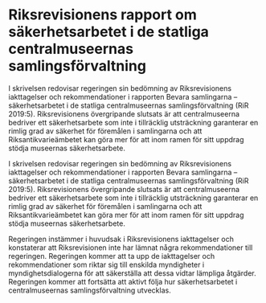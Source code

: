 # Riksrevisionens rapport om säkerhetsarbetet i de statliga centralmuseernas samlingsförvaltning

I skrivelsen redovisar regeringen sin bedömning av Riksrevisionens iakttagelser och rekommendationer i rapporten Bevara samlingarna – säkerhetsarbetet i de statliga centralmuseernas samlingsförvaltning (RiR 2019:5). Riksrevisionens övergripande slutsats är att centralmuseerna bedriver ett säkerhetsarbete som inte i tillräcklig utsträckning garanterar en rimlig grad av säkerhet för föremålen i samlingarna och att
Riksantikvarieämbetet kan göra mer för att inom ramen för sitt uppdrag stödja museernas säkerhetsarbete.

I skrivelsen redovisar regeringen sin bedömning av Riksrevisionens iakttagelser och rekommendationer i rapporten Bevara samlingarna – säkerhetsarbetet i de statliga centralmuseernas samlingsförvaltning (RiR 2019:5). Riksrevisionens övergripande slutsats är att centralmuseerna bedriver ett säkerhetsarbete som inte i tillräcklig utsträckning garanterar en rimlig grad av säkerhet för föremålen i samlingarna och att
Riksantikvarieämbetet kan göra mer för att inom ramen för sitt uppdrag stödja museernas säkerhetsarbete.

Regeringen instämmer i huvudsak i Riksrevisionens iakttagelser och konstaterar att Riksrevisionen inte har lämnat några rekommendationer till regeringen. Regeringen kommer att ta upp de iakttagelser och rekommendationer som riktar sig till enskilda myndigheter i
myndighetsdialogerna för att säkerställa att dessa vidtar lämpliga åtgärder. Regeringen kommer att fortsätta att aktivt följa hur säkerhetsarbetet i centralmuseernas samlingsförvaltning utvecklas.
